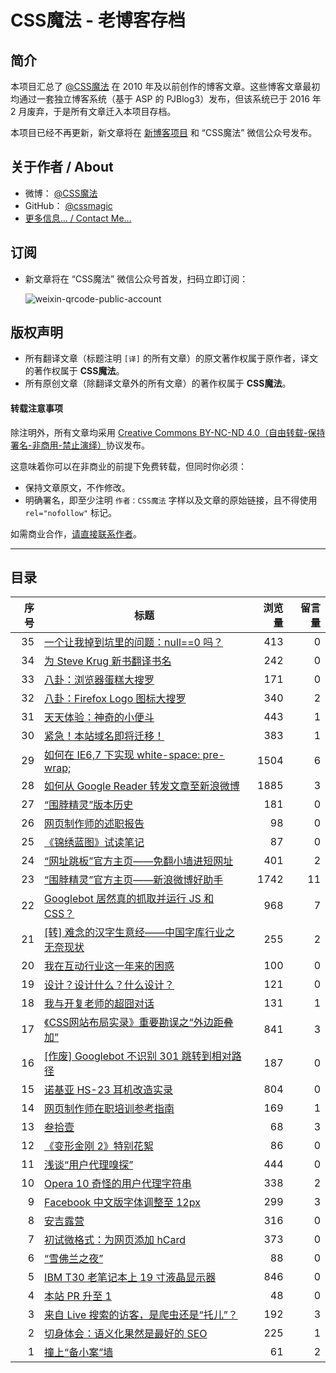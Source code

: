# CSS魔法 - 老博客存档

## 简介

本项目汇总了 [@CSS魔法](http://weibo.com/cssmagic) 在 2010 年及以前创作的博客文章。这些博客文章最初均通过一套独立博客系统（基于 ASP 的 PJBlog3）发布，但该系统已于 2016 年 2 月废弃，于是所有文章迁入本项目存档。

本项目已经不再更新，新文章将在 [新博客项目](https://github.com/cssmagic/blog) 和 “CSS魔法” 微信公众号发布。

## 关于作者 / About

* 微博： [@CSS魔法](http://weibo.com/cssmagic)
* GitHub： [@cssmagic](https://github.com/cssmagic)
* [更多信息... / Contact Me...](https://github.com/cssmagic/blog/issues/9)

## 订阅

* 新文章将在 “CSS魔法” 微信公众号首发，扫码立即订阅：

	![weixin-qrcode-public-account](https://cloud.githubusercontent.com/assets/1231359/13027287/e3c883a6-d283-11e5-8263-fb38a389838e.png)

## 版权声明

* 所有翻译文章（标题注明 `[译]` 的所有文章）的原文著作权属于原作者，译文的著作权属于 **CSS魔法**。
* 所有原创文章（除翻译文章外的所有文章）的著作权属于 **CSS魔法**。

#### 转载注意事项

除注明外，所有文章均采用 [Creative Commons BY-NC-ND 4.0（自由转载-保持署名-非商用-禁止演绎）](http://creativecommons.org/licenses/by-nc-nd/4.0/deed.zh)协议发布。

这意味着你可以在非商业的前提下免费转载，但同时你必须：

* 保持文章原文，不作修改。
* 明确署名，即至少注明 `作者：CSS魔法` 字样以及文章的原始链接，且不得使用 `rel="nofollow"` 标记。

如需商业合作，[请直接联系作者](https://github.com/cssmagic/blog/issues/9)。

***

## 目录

序号 | 标题 | 浏览量 | 留言量
---:|---|---:|---:
35 | [一个让我掉到坑里的问题：null==0 吗？](https://github.com/cssmagic/blog-old/issues/35) | 413 | 0
34 | [为 Steve Krug 新书翻译书名](https://github.com/cssmagic/blog-old/issues/34) | 242 | 0
33 | [八卦：浏览器蛋糕大搜罗](https://github.com/cssmagic/blog-old/issues/33) | 171 | 0
32 | [八卦：Firefox Logo 图标大搜罗](https://github.com/cssmagic/blog-old/issues/32) | 340 | 2
31 | [天天体验：神奇的小便斗](https://github.com/cssmagic/blog-old/issues/31) | 443 | 1
30 | [紧急！本站域名即将迁移！](https://github.com/cssmagic/blog-old/issues/30) | 383 | 1
29 | [如何在 IE6,7 下实现 white-space: pre-wrap;](https://github.com/cssmagic/blog-old/issues/29) | 1504 | 6
28 | [如何从 Google Reader 转发文章至新浪微博](https://github.com/cssmagic/blog-old/issues/28) | 1885 | 3
27 | [“围脖精灵”版本历史](https://github.com/cssmagic/blog-old/issues/27) | 181 | 0
26 | [网页制作师的述职报告](https://github.com/cssmagic/blog-old/issues/26) | 98 | 0
25 | [《锦绣蓝图》试读笔记](https://github.com/cssmagic/blog-old/issues/25) | 87 | 0
24 | [“网址跳板”官方主页——免翻小墙进短网址](https://github.com/cssmagic/blog-old/issues/24) | 401 | 2
23 | [“围脖精灵”官方主页——新浪微博好助手](https://github.com/cssmagic/blog-old/issues/23) | 1742 | 11
22 | [Googlebot 居然真的抓取并运行 JS 和 CSS？](https://github.com/cssmagic/blog-old/issues/22) | 968 | 7
21 | [[转] 难念的汉字生意经——中国字库行业之无奈现状](https://github.com/cssmagic/blog-old/issues/21) | 255 | 2
20 | [我在互动行业这一年来的困惑](https://github.com/cssmagic/blog-old/issues/20) | 100 | 0
19 | [设计？设计什么？什么设计？](https://github.com/cssmagic/blog-old/issues/19) | 121 | 0
18 | [我与开复老师的超囧对话](https://github.com/cssmagic/blog-old/issues/18) | 131 | 1
17 | [《CSS网站布局实录》重要勘误之“外边距叠加”](https://github.com/cssmagic/blog-old/issues/17) | 841 | 3
16 | [[作废] Googlebot 不识别 301 跳转到相对路径](https://github.com/cssmagic/blog-old/issues/16) | 187 | 0
15 | [诺基亚 HS-23 耳机改造实录](https://github.com/cssmagic/blog-old/issues/15) | 804 | 0
14 | [网页制作师在职培训参考指南](https://github.com/cssmagic/blog-old/issues/14) | 169 | 1
13 | [叁拾壹](https://github.com/cssmagic/blog-old/issues/13) | 68 | 3
12 | [《变形金刚 2》特别花絮](https://github.com/cssmagic/blog-old/issues/12) | 86 | 0
11 | [浅谈“用户代理嗅探”](https://github.com/cssmagic/blog-old/issues/11) | 444 | 0
10 | [Opera 10 奇怪的用户代理字符串](https://github.com/cssmagic/blog-old/issues/10) | 338 | 2
 9 | [Facebook 中文版字体调整至 12px](https://github.com/cssmagic/blog-old/issues/9) | 299 | 3
 8 | [安吉露营](https://github.com/cssmagic/blog-old/issues/8) | 316 | 0
 7 | [初试微格式：为网页添加 hCard](https://github.com/cssmagic/blog-old/issues/7) | 373 | 0
 6 | [“雪佛兰之夜”](https://github.com/cssmagic/blog-old/issues/6) | 88 | 0
 5 | [IBM T30 老笔记本上 19 寸液晶显示器](https://github.com/cssmagic/blog-old/issues/5) | 846 | 0
 4 | [本站 PR 升至 1](https://github.com/cssmagic/blog-old/issues/4) | 48 | 0
 3 | [来自 Live 搜索的访客，是爬虫还是“托儿”？](https://github.com/cssmagic/blog-old/issues/3) | 192 | 3
 2 | [切身体会：语义化果然是最好的 SEO](https://github.com/cssmagic/blog-old/issues/2) | 225 | 1
 1 | [撞上“备小案”墙](https://github.com/cssmagic/blog-old/issues/1) | 61 | 2
